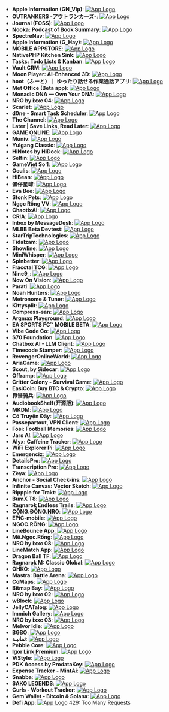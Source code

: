 - **Apple Information (GN_Vip)**: [![App Logo](https://is1-ssl.mzstatic.com/image/thumb/Purple211/v4/df/fc/2b/dffc2b87-6e27-b3ac-12f1-b9e2395054b6/AppIcon-1x_U007epad-0-1-85-220-0.png/200x200bb-80.png)](https://testflight.apple.com/join/dgW93q6b)
- **OUTRANKERS -アウトランカーズ-**: [![App Logo](https://is1-ssl.mzstatic.com/image/thumb/Purple211/v4/7d/ae/aa/7daeaa62-2aba-4d8e-b1c6-59048f3f4eeb/AppIcon-0-0-1x_U007emarketing-0-8-0-85-220.png/200x200bb-80.png)](https://testflight.apple.com/join/3PJRkP6R)
- **Journal (FOSS)**: [![App Logo](https://is1-ssl.mzstatic.com/image/thumb/Purple221/v4/3b/5c/ea/3b5cea73-6f4f-8294-70ef-a58d7e027ae7/AppIcon-0-0-1x_U007epad-0-1-85-220.png/200x200bb-80.png)](https://testflight.apple.com/join/J3ChbZ8K)
- **Nooka: Podcast of Book Summary**: [![App Logo](https://is1-ssl.mzstatic.com/image/thumb/Purple221/v4/68/ab/94/68ab9476-dcd4-5130-df72-5358ffe1c7e2/AppIcon-0-0-1x_U007epad-0-1-0-sRGB-85-220.png/200x200bb-80.png)](https://testflight.apple.com/join/eN3eGVCZ)
- **SpectreNav**: [![App Logo](https://is1-ssl.mzstatic.com/image/thumb/Purple211/v4/a2/9c/06/a29c06c2-826c-e6e3-1073-f178c4df4054/AppIcon-0-0-1x_U007epad-0-1-0-85-220.png/200x200bb-80.png)](https://testflight.apple.com/join/vEX2Fmyx)
- **Apple Information (G_Hay)**: [![App Logo](https://is1-ssl.mzstatic.com/image/thumb/Purple211/v4/3b/10/ce/3b10ce99-644f-072f-888e-7fb0c53f70c7/AppIcon-1x_U007epad-0-1-85-220-0.png/200x200bb-80.png)](https://testflight.apple.com/join/MEmvhNcf)
- **MOBILE APPSTORE**: [![App Logo](https://is1-ssl.mzstatic.com/image/thumb/Purple221/v4/0e/90/9b/0e909b47-d929-e93c-ba24-9c116003ca51/AppIcon-0-0-1x_U007emarketing-0-11-0-85-220.png/200x200bb-80.png)](https://testflight.apple.com/join/mWX16nS6)
- **NativePHP Kitchen Sink**: [![App Logo](https://is1-ssl.mzstatic.com/image/thumb/Purple211/v4/5a/55/d8/5a55d8e7-850b-2bbf-2e76-a6fa93bf3939/AppIcon-0-0-1x_U007epad-0-1-85-220.png/200x200bb-80.png)](https://testflight.apple.com/join/vm9Qtshy)
- **Tasks: Todo Lists & Kanban**: [![App Logo](https://is1-ssl.mzstatic.com/image/thumb/Purple221/v4/41/67/8e/41678e6f-808d-bd5c-ed17-b56942e51e0a/AppIcon-0-0-1x_U007epad-0-0-0-1-0-0-P3-85-220.png/200x200bb-80.png)](https://testflight.apple.com/join/ynUTByPJ)
- **Vault CRM**: [![App Logo](https://is1-ssl.mzstatic.com/image/thumb/Purple221/v4/19/49/4a/19494ade-1c5b-1ae3-83ec-1996ac935ffe/VaultCRM_AppIcon-0-0-1x_U007emarketing-0-11-0-85-220.png/200x200bb-80.png)](https://testflight.apple.com/join/W97GcY4p)
- **Moon Player: AI-Enhanced 3D**: [![App Logo](https://is1-ssl.mzstatic.com/image/thumb/Purple211/v4/e2/41/6d/e2416da5-5045-7521-1092-b6752d123b66/AppIcon.lsr/200x200bb-80.png)](https://testflight.apple.com/join/vQBVKm3Q)
- **hoot（ふーと）｜ ゆったり話せる作業通話アプリ**: [![App Logo](https://is1-ssl.mzstatic.com/image/thumb/Purple221/v4/fa/3a/56/fa3a56c0-2465-a7c1-cc13-da8cbb91443d/AppIcon-prd-1x_U007emarketing-0-11-0-85-220-0.png/200x200bb-80.png)](https://testflight.apple.com/join/uyxnDwF9)
- **Met Office (Beta app)**: [![App Logo](https://is1-ssl.mzstatic.com/image/thumb/Purple221/v4/3c/16/a7/3c16a73c-d4f3-e5e7-a6b5-49bc23647567/AppIcon-0-0-1x_U007epad-0-1-85-220.png/200x200bb-80.png)](https://testflight.apple.com/join/ScdVVE5Q)
- **Monadic DNA — Own Your DNA**: [![App Logo](https://is1-ssl.mzstatic.com/image/thumb/Purple211/v4/02/ea/06/02ea06d1-7eb8-2aa6-9028-78367feee64e/AppIcon-0-0-1x_U007epad-0-1-0-85-220.png/200x200bb-80.png)](https://testflight.apple.com/join/KnPAc4zz)
- **NRO by ixxc 04**: [![App Logo](https://is1-ssl.mzstatic.com/image/thumb/Purple211/v4/bd/bc/c8/bdbcc852-ff62-1f5d-a233-6a8320a1be1a/AppIcon-1x_U007emarketing-0-8-0-85-220-0.png/200x200bb-80.png)](https://testflight.apple.com/join/cE2HWyue)
- **Scarlet**: [![App Logo](https://is1-ssl.mzstatic.com/image/thumb/Purple211/v4/d4/f6/9e/d4f69ea4-e349-1871-5c16-d4b3f9001226/AppIcon-0-0-1x_U007emarketing-0-8-0-85-220.png/200x200bb-80.png)](https://testflight.apple.com/join/xSEFVbKa)
- **d0ne - Smart Task Scheduler**: [![App Logo](https://is1-ssl.mzstatic.com/image/thumb/Purple211/v4/4d/8a/c8/4d8ac83d-9d47-0f19-801d-17df089fc105/AppIcon-0-0-1x_U007emarketing-0-11-0-85-220.png/200x200bb-80.png)](https://testflight.apple.com/join/7AMhK2B3)
- **The Channel**: [![App Logo](https://is1-ssl.mzstatic.com/image/thumb/Purple221/v4/07/ef/90/07ef905b-f2c4-4f24-d5db-dcd690a4482f/AppIcon-0-0-1x_U007emarketing-0-6-0-85-220.png/200x200bb-80.png)](https://testflight.apple.com/join/xk7cvGHm)
- **Later | Save Links, Read Later**: [![App Logo](https://is1-ssl.mzstatic.com/image/thumb/Purple221/v4/1c/57/a3/1c57a38e-4f4b-7594-bc42-055092c27cd7/AppIcon-1x_U007epad-0-1-85-220-0.jpeg/200x200bb-80.png)](https://testflight.apple.com/join/7rSBr5pJ)
- **GAME ONLINE**: [![App Logo](https://is1-ssl.mzstatic.com/image/thumb/Purple221/v4/b0/49/61/b0496161-48bd-08d5-204a-5e8ee65fee2a/AppIcon-0-0-1x_U007emarketing-0-11-0-85-220.png/200x200bb-80.png)](https://testflight.apple.com/join/ttqHW1by)
- **Muniv**: [![App Logo](https://is1-ssl.mzstatic.com/image/thumb/Purple221/v4/c6/f4/40/c6f44078-f93d-c8f9-827c-6ac81cf2ece4/AppIcon-0-0-1x_U007emarketing-0-11-0-85-220.png/200x200bb-80.png)](https://testflight.apple.com/join/B1ETayA3)
- **Yulgang Classic**: [![App Logo](https://is1-ssl.mzstatic.com/image/thumb/Purple211/v4/2a/e7/bb/2ae7bbab-b722-dcfc-8d99-bb3a7f07639d/AppIcon-0-0-1x_U007emarketing-0-8-0-85-220.png/200x200bb-80.png)](https://testflight.apple.com/join/8eNPn82q)
- **HiNotes by HiDock**: [![App Logo](https://is1-ssl.mzstatic.com/image/thumb/Purple211/v4/45/77/9b/45779bae-6cb6-8c9a-24ed-aa95af5048a4/AppIcon-0-0-1x_U007emarketing-0-8-0-85-220.png/200x200bb-80.png)](https://testflight.apple.com/join/frUvTHk1)
- **Selfin**: [![App Logo](https://is1-ssl.mzstatic.com/image/thumb/Purple211/v4/16/c3/36/16c33684-dc6e-c124-5697-c899afadbe13/AppIcon-0-0-1x_U007epad-0-1-85-220.png/200x200bb-80.png)](https://testflight.apple.com/join/W5nT44gj)
- **GameViet So 1**: [![App Logo](https://is1-ssl.mzstatic.com/image/thumb/Purple221/v4/17/07/62/17076239-12b3-65cb-6736-eccbf7661d52/AppIcon-0-0-1x_U007emarketing-0-8-0-0-85-220.png/200x200bb-80.png)](https://testflight.apple.com/join/YKa4K1bp)
- **Oculis**: [![App Logo](https://is1-ssl.mzstatic.com/image/thumb/Purple221/v4/50/71/33/507133b2-42ef-c5a5-baaf-601f0e35029b/AppIcon-0-0-1x_U007epad-0-1-85-220.jpeg/200x200bb-80.png)](https://testflight.apple.com/join/T2GMP9Pm)
- **HiBean**: [![App Logo](https://is1-ssl.mzstatic.com/image/thumb/Purple211/v4/30/7b/cb/307bcbb2-3134-5d97-b582-f4940f621723/AppIcon-0-0-1x_U007emarketing-0-8-0-85-220.png/200x200bb-80.png)](https://testflight.apple.com/join/XCHXNdTt)
- **蛋仔星球**: [![App Logo](https://is1-ssl.mzstatic.com/image/thumb/Purple211/v4/54/40/44/5440440d-1663-d714-50b1-77d07038e63b/AppIcon-0-0-1x_U007epad-0-1-0-85-220.png/200x200bb-80.png)](https://testflight.apple.com/join/U1uy34cq)
- **Eva Bee**: [![App Logo](https://is1-ssl.mzstatic.com/image/thumb/Purple221/v4/6d/5f/8d/6d5f8d7b-610f-3178-da18-ba3503fedd2c/AppIcon-0-0-1x_U007epad-0-1-0-85-220.png/200x200bb-80.png)](https://testflight.apple.com/join/sAeE1P4t)
- **Stonk Pets**: [![App Logo](https://is1-ssl.mzstatic.com/image/thumb/Purple211/v4/6d/79/ee/6d79ee6e-566a-53e3-795e-340aea89f667/AppIcon-0-0-1x_U007emarketing-0-8-0-85-220.png/200x200bb-80.png)](https://testflight.apple.com/join/WcuGvRHY)
- **Ngọc Rồng VV**: [![App Logo](https://is1-ssl.mzstatic.com/image/thumb/Purple221/v4/44/60/1e/44601e88-d332-c826-47ef-6f2229ef22ed/AppIcon-1x_U007emarketing-0-8-0-85-220-0.png/200x200bb-80.png)](https://testflight.apple.com/join/XmnTDJBx)
- **ChaotixAi**: [![App Logo](https://is1-ssl.mzstatic.com/image/thumb/Purple221/v4/93/f9/8a/93f98acc-c20c-7589-b524-310ac224c7d0/AppIcon-0-0-1x_U007emarketing-0-11-0-85-220.png/200x200bb-80.png)](https://testflight.apple.com/join/evN15B9Q)
- **CRIA**: [![App Logo](https://is1-ssl.mzstatic.com/image/thumb/Purple211/v4/c4/ac/30/c4ac306d-858a-7a72-28f8-250fdd5b3f9c/AppIcon-0-0-1x_U007epad-0-1-85-220.png/200x200bb-80.png)](https://testflight.apple.com/join/t8mfjMnS)
- **Inbox by MessageDesk**: [![App Logo](https://is1-ssl.mzstatic.com/image/thumb/Purple221/v4/93/d6/7d/93d67d80-5e31-9f74-4c33-490f4950c646/AppIcon-0-0-1x_U007emarketing-0-8-0-85-220.png/200x200bb-80.png)](https://testflight.apple.com/join/nXZRzunZ)
- **MLBB Beta Devtest**: [![App Logo](https://is1-ssl.mzstatic.com/image/thumb/Purple221/v4/76/e8/28/76e828d9-0329-e667-cbad-31df98be8596/AppIcon-1x_U007emarketing-0-7-0-85-220-0.png/200x200bb-80.png)](https://testflight.apple.com/join/79CjuN5w)
- **StarTripTechnologies**: [![App Logo](https://is1-ssl.mzstatic.com/image/thumb/Purple221/v4/71/5c/6e/715c6e73-c90c-2ba6-bc64-82ec6972186a/AppIcon-0-0-1x_U007ephone-0-1-0-85-220.png/200x200bb-80.png)](https://testflight.apple.com/join/ZeSteS8w)
- **Tidalzam**: [![App Logo](https://is1-ssl.mzstatic.com/image/thumb/Purple221/v4/f2/b7/f4/f2b7f4a7-17f4-c58d-99c7-2e333fd9bdff/AppIcon-0-0-1x_U007ephone-0-1-0-sRGB-85-220.png/200x200bb-80.png)](https://testflight.apple.com/join/xGMef5Xf)
- **Showline**: [![App Logo](https://is1-ssl.mzstatic.com/image/thumb/Purple221/v4/e7/fe/89/e7fe89b2-dfc9-4496-57d3-ce4891a8c989/AppIcon-0-1x_U007epad-0-1-85-220-0.png/200x200bb-80.png)](https://testflight.apple.com/join/b1CnpqQ7)
- **MiniWhisper**: [![App Logo](https://is1-ssl.mzstatic.com/image/thumb/Purple221/v4/0e/d7/04/0ed704d6-a638-2fb1-72f1-bea250adb0c5/AppIcon-0-0-85-220-0-5-0-2x.png/200x200bb-80.png)](https://testflight.apple.com/join/ShCQ3sVr)
- **Spinbetter**: [![App Logo](https://is1-ssl.mzstatic.com/image/thumb/Purple211/v4/c9/ef/99/c9ef99a5-93f4-fc0e-07ae-6048e3c7c914/AppIcon-0-0-1x_U007epad-0-1-0-85-220.png/200x200bb-80.png)](https://testflight.apple.com/join/MmGcCHma)
- **Fracctal TCG**: [![App Logo](https://is1-ssl.mzstatic.com/image/thumb/Purple211/v4/d4/c7/55/d4c75591-4a9e-aa2c-7bf9-1cc4158742b1/AppIcon-0-0-1x_U007emarketing-0-8-0-85-220.png/200x200bb-80.png)](https://testflight.apple.com/join/rGegPwKA)
- **Nine9_**: [![App Logo](https://is1-ssl.mzstatic.com/image/thumb/Purple211/v4/a1/ae/b4/a1aeb47d-3945-a36a-4480-702a9457e6e8/AppIcon-0-0-1x_U007epad-0-1-85-220.png/200x200bb-80.png)](https://testflight.apple.com/join/KRMEpp4m)
- **Now On Vision**: [![App Logo](https://is1-ssl.mzstatic.com/image/thumb/Purple211/v4/10/06/88/10068897-f61e-7dee-07eb-54c6370b8fa2/AppIcon.lsr/200x200bb-80.png)](https://testflight.apple.com/join/XFKucmQ6)
- **Parati**: [![App Logo](https://is1-ssl.mzstatic.com/image/thumb/Purple221/v4/cb/f2/b6/cbf2b649-8bae-e8d9-d457-1bf52180f267/AppIcon-0-0-1x_U007ephone-0-1-85-220.png/200x200bb-80.png)](https://testflight.apple.com/join/5Hts5wsd)
- **Noah Hunters**: [![App Logo](https://is1-ssl.mzstatic.com/image/thumb/Purple221/v4/6c/83/34/6c83344a-192b-e1db-80e0-0320bb078219/AppIcon-0-0-1x_U007emarketing-0-8-0-85-220.png/200x200bb-80.png)](https://testflight.apple.com/join/NRznNjAc)
- **Metronome & Tuner**: [![App Logo](https://is1-ssl.mzstatic.com/image/thumb/Purple211/v4/c0/0a/8e/c00a8e51-4b2d-ef84-df6b-58501460c647/AppIcon-0-0-1x_U007epad-0-1-85-220.png/200x200bb-80.png)](https://testflight.apple.com/join/VmfFmkhX)
- **Kittysplit**: [![App Logo](https://is1-ssl.mzstatic.com/image/thumb/Purple221/v4/e4/c8/e8/e4c8e881-2753-64a4-1836-8d914ddd078b/AppIcon-0-0-1x_U007epad-0-1-85-220.png/200x200bb-80.png)](https://testflight.apple.com/join/t7zEpPmD)
- **Compress-san**: [![App Logo](https://is1-ssl.mzstatic.com/image/thumb/Purple211/v4/18/76/1c/18761cc5-686c-2f99-96b2-894d6709216a/AppIcon-0-0-1x_U007ephone-0-1-85-220.png/200x200bb-80.png)](https://testflight.apple.com/join/r7V8Jhqt)
- **Argmax Playground**: [![App Logo](https://is1-ssl.mzstatic.com/image/thumb/Purple211/v4/1c/c1/2c/1cc12ca8-c658-2717-08a9-45bb2ee6704f/AppIcon-0-0-1x_U007epad-0-11-0-85-220.png/200x200bb-80.png)](https://testflight.apple.com/join/Q1cywTJw)
- **EA SPORTS FC™ MOBILE BETA**: [![App Logo](https://is1-ssl.mzstatic.com/image/thumb/Purple221/v4/03/28/38/03283823-09ad-91ab-ce33-7267db9777de/AppIcon-0-0-1x_U007emarketing-0-8-0-85-220.png/200x200bb-80.png)](https://testflight.apple.com/join/5WJSgPTd)
- **Vibe Code Go**: [![App Logo](https://is1-ssl.mzstatic.com/image/thumb/Purple221/v4/6b/d6/1c/6bd61c0f-8655-5447-a22b-0d0bab36bf5c/AppIcon-0-0-1x_U007ephone-0-1-85-220.png/200x200bb-80.png)](https://testflight.apple.com/join/gh7Qc1Hr)
- **S70 Foundation**: [![App Logo](https://is1-ssl.mzstatic.com/image/thumb/Purple211/v4/dc/16/0f/dc160fe2-6e25-08d7-0027-bb6fd8823e12/AppIcon-0-1x_U007ephone-0-0-0-1-0-0-85-220-0.png/200x200bb-80.png)](https://testflight.apple.com/join/d7YvZf54)
- **Chatbox AI - LLM Client**: [![App Logo](https://is1-ssl.mzstatic.com/image/thumb/Purple211/v4/2f/fc/5b/2ffc5b7f-6641-f19d-0b49-cafb6407d915/AppIcon-0-0-1x_U007emarketing-0-11-0-85-220.png/200x200bb-80.png)](https://testflight.apple.com/join/8PMSSnBK)
- **Timecode Stamper**: [![App Logo](https://is1-ssl.mzstatic.com/image/thumb/Purple221/v4/72/96/2d/72962d04-65a6-b256-0f94-5e2c18686329/AppIcon-1x_U007epad-0-1-85-220-0.png/200x200bb-80.png)](https://testflight.apple.com/join/VJ6K1SZ4)
- **RevengerOnlineWorld**: [![App Logo](https://is1-ssl.mzstatic.com/image/thumb/Purple211/v4/f3/d6/3e/f3d63efc-dc50-a02a-a490-723ef37b56d7/AppIcon-0-0-1x_U007emarketing-0-8-0-85-220.png/200x200bb-80.png)](https://testflight.apple.com/join/8EVj3Xzv)
- **AriaGame**: [![App Logo](https://is1-ssl.mzstatic.com/image/thumb/Purple211/v4/ed/10/55/ed105501-628e-32ce-c1e5-e31e5393bf4a/AppIcon-0-0-1x_U007emarketing-0-8-0-85-220.png/200x200bb-80.png)](https://testflight.apple.com/join/j986H2PS)
- **Scout, by Sidecar**: [![App Logo](https://is1-ssl.mzstatic.com/image/thumb/Purple211/v4/b6/73/dd/b673dd5d-cf9c-9216-3f8a-812ab927d11e/scout-0-0-1x_U007epad-0-1-85-220.png/200x200bb-80.png)](https://testflight.apple.com/join/DJrwDRkW)
- **Offramp**: [![App Logo](https://is1-ssl.mzstatic.com/image/thumb/Purple211/v4/93/d9/17/93d9173f-e585-fbe6-d6f8-5390326752b9/AppIcon-0-0-1x_U007epad-0-1-85-220.png/200x200bb-80.png)](https://testflight.apple.com/join/z98tXP39)
- **Critter Colony - Survival Game**: [![App Logo](https://is1-ssl.mzstatic.com/image/thumb/Purple221/v4/db/5f/46/db5f46b6-f3f5-bcae-9ef2-60d5268a50a1/AppIcon-1x_U007emarketing-0-6-0-85-220-0.png/200x200bb-80.png)](https://testflight.apple.com/join/yjemw17R)
- **EasiCoin: Buy BTC & Crypto**: [![App Logo](https://is1-ssl.mzstatic.com/image/thumb/Purple221/v4/9d/01/42/9d01429f-ac40-29cf-1cb2-d904678888e8/AppIcon-0-0-1x_U007emarketing-0-8-0-85-220.png/200x200bb-80.png)](https://testflight.apple.com/join/13AbRycf)
- **靠谱骑兵**: [![App Logo](https://is1-ssl.mzstatic.com/image/thumb/Purple211/v4/ee/48/97/ee489729-eca4-5628-3bc5-0f65f628f5bf/AppIcon-0-0-1x_U007emarketing-0-6-0-85-220.png/200x200bb-80.png)](https://testflight.apple.com/join/1J8vtoyy)
- **AudiobookShelf(开源版)**: [![App Logo](https://is1-ssl.mzstatic.com/image/thumb/Purple221/v4/9e/cc/9b/9ecc9b17-dfad-04db-d935-7b56a417445a/Icons-0-0-1x_U007emarketing-0-8-0-85-220.png/200x200bb-80.png)](https://testflight.apple.com/join/HkWgESNz)
- **MKDM**: [![App Logo](https://is1-ssl.mzstatic.com/image/thumb/Purple211/v4/af/d2/86/afd2863e-e387-02c5-c35e-9500cd837061/AppIcon-0-0-1x_U007emarketing-0-0-0-7-0-0-sRGB-0-0-0-GLES2_U002c0-512MB-85-220-0-0.png/200x200bb-80.png)](https://testflight.apple.com/join/v83wZHYU)
- **Có Truyện Đây**: [![App Logo](https://is1-ssl.mzstatic.com/image/thumb/Purple221/v4/c9/92/74/c99274a5-30f8-3add-eb25-0f67ef7932b6/AppIcon-0-0-1x_U007emarketing-0-8-0-0-85-220.png/200x200bb-80.png)](https://testflight.apple.com/join/2X6Xm1k2)
- **Passepartout, VPN Client**: [![App Logo](https://is1-ssl.mzstatic.com/image/thumb/Purple221/v4/60/d3/45/60d345a7-f8e0-df9e-094b-8759fc98aea4/AppIcon-0-0-1x_U007epad-0-1-85-220.png/200x200bb-80.png)](https://testflight.apple.com/join/dnA4CXFJ)
- **Fosi: Football Memories**: [![App Logo](https://is1-ssl.mzstatic.com/image/thumb/Purple221/v4/2e/f4/3c/2ef43c78-99d4-e43c-6b72-44bc8eb03893/AppIcon-0-0-1x_U007ephone-0-1-85-220.png/200x200bb-80.png)](https://testflight.apple.com/join/3qKCjTXT)
- **Jars AI**: [![App Logo](https://is1-ssl.mzstatic.com/image/thumb/Purple211/v4/e5/9c/57/e59c5768-b165-274b-1ffb-e5e59ad5493d/AppIcon-0-0-1x_U007emarketing-0-8-0-85-220.png/200x200bb-80.png)](https://testflight.apple.com/join/p4zac3hu)
- **Alyx: Caffeine Tracker**: [![App Logo](https://is1-ssl.mzstatic.com/image/thumb/Purple221/v4/63/ab/4e/63ab4e11-eae4-90d8-2b62-53bd6b8eedef/Alyx-0-0-1x_U007ephone-0-1-0-85-220.png/200x200bb-80.png)](https://testflight.apple.com/join/wRwfK8Nq)
- **WiFi Explorer Pi**: [![App Logo](https://is1-ssl.mzstatic.com/image/thumb/Purple221/v4/71/53/3f/71533fb7-7342-8972-914b-66c007e70945/AppIcon-0-0-1x_U007epad-0-0-0-1-0-85-220.png/200x200bb-80.png)](https://testflight.apple.com/join/KJF3GrRa)
- **Emergenciz**: [![App Logo](https://is1-ssl.mzstatic.com/image/thumb/Purple221/v4/09/13/64/09136406-db2e-b036-5a2c-68f56ecc12e3/AppIcon-0-0-1x_U007epad-0-1-85-220.png/200x200bb-80.png)](https://testflight.apple.com/join/eE4k1A7M)
- **DetailsPro**: [![App Logo](https://is1-ssl.mzstatic.com/image/thumb/Purple211/v4/07/59/59/0759595a-95d3-8bf3-c60d-37704b6f0e9d/AppIcon-0-0-1x_U007epad-0-0-0-1-0-0-sRGB-0-85-220.png/200x200bb-80.png)](https://testflight.apple.com/join/QCrMtMTg)
- **Transcription Pro**: [![App Logo](https://is1-ssl.mzstatic.com/image/thumb/Purple221/v4/2a/2c/75/2a2c750b-35f7-fdcb-2c4a-f63bdbc03849/transcription-app-icon-0-0-85-220-0-6-0-2x-0-0-0.png/200x200bb-80.png)](https://testflight.apple.com/join/eqHe9g46)
- **Zèya**: [![App Logo](https://is1-ssl.mzstatic.com/image/thumb/Purple221/v4/a0/be/ad/a0bead12-d024-7d9b-6d38-87e31fd38db8/AppIcon-0-0-1x_U007ephone-0-1-85-220.png/200x200bb-80.png)](https://testflight.apple.com/join/GyhkTVtH)
- **Anchor - Social Check-ins**: [![App Logo](https://is1-ssl.mzstatic.com/image/thumb/Purple221/v4/04/38/4d/04384da7-e423-5500-7fc7-c1e968e6d25c/AppIcon-0-0-1x_U007ephone-0-1-85-220.png/200x200bb-80.png)](https://testflight.apple.com/join/cs6J1fzx)
- **Infinite Canvas: Vector Sketch**: [![App Logo](https://is1-ssl.mzstatic.com/image/thumb/Purple221/v4/13/e9/6f/13e96fe8-4a63-23e4-6077-d71e9ecaeba9/AppIcon-0-0-1x_U007epad-0-1-85-220.png/200x200bb-80.png)](https://testflight.apple.com/join/UzgVUV7k)
- **Rippple for Trakt**: [![App Logo](https://is1-ssl.mzstatic.com/image/thumb/Purple211/v4/53/2e/aa/532eaa0e-5398-20ba-fa8e-13c8d7f88889/AppIcon-0-0-1x_U007epad-0-1-0-85-220.png/200x200bb-80.png)](https://testflight.apple.com/join/UgPDmnAy)
- **BumX T8**: [![App Logo](https://is1-ssl.mzstatic.com/image/thumb/Purple211/v4/ab/44/8a/ab448a02-c36a-d180-1db8-c9f6c401d37f/AppIcon-0-0-1x_U007emarketing-0-11-0-85-220.png/200x200bb-80.png)](https://testflight.apple.com/join/4Ed7CdN9)
- **Ragnarok Endless Trails**: [![App Logo](https://is1-ssl.mzstatic.com/image/thumb/Purple211/v4/00/69/48/006948ac-793d-dc90-a21e-bcd7282db13d/AppIcon-0-0-1x_U007emarketing-0-8-0-85-220.png/200x200bb-80.png)](https://testflight.apple.com/join/7ErGJ6kR)
- **CỘNG.ĐỒNG.NRO**: [![App Logo](https://is1-ssl.mzstatic.com/image/thumb/Purple211/v4/a9/76/8e/a9768e7d-a3da-8af8-f76d-f7d040b115f9/AppIcon-0-0-1x_U007emarketing-0-8-0-85-220.png/200x200bb-80.png)](https://testflight.apple.com/join/hu6NKh1R)
- **EPiC-mobile**: [![App Logo](https://is1-ssl.mzstatic.com/image/thumb/Purple221/v4/82/46/bb/8246bb3c-232c-4100-a9c5-067d4b7fcf97/AppIcon-0-1x_U007emarketing-0-8-0-85-220-0.png/200x200bb-80.png)](https://testflight.apple.com/join/9CMSZfjC)
- **NGOC.RÔNG**: [![App Logo](https://is1-ssl.mzstatic.com/image/thumb/Purple211/v4/fe/0d/ff/fe0dff66-0749-9b83-8ca6-002e402a2d0c/AppIcon-0-0-1x_U007emarketing-0-8-0-85-220.png/200x200bb-80.png)](https://testflight.apple.com/join/VuJEvxCN)
- **LineBounce App**: [![App Logo](https://is1-ssl.mzstatic.com/image/thumb/Purple211/v4/e4/05/72/e40572de-dd43-45d2-de2c-36be12e69ea5/AppIcon-0-0-1x_U007epad-0-1-0-85-220.png/200x200bb-80.png)](https://testflight.apple.com/join/PkegAbGV)
- **Mê.Ngọc.Rồng**: [![App Logo](https://is1-ssl.mzstatic.com/image/thumb/Purple211/v4/db/e5/11/dbe51188-4308-2c05-3c3c-fddaef124ac9/AppIcon-0-0-1x_U007emarketing-0-8-0-85-220.png/200x200bb-80.png)](https://testflight.apple.com/join/MjuzfKVz)
- **NRO by ixxc 08**: [![App Logo](https://is1-ssl.mzstatic.com/image/thumb/Purple211/v4/76/89/70/76897040-738b-b273-f7a2-1662524a429b/AppIcon-1x_U007emarketing-0-8-0-85-220-0.png/200x200bb-80.png)](https://testflight.apple.com/join/mspeMFXG)
- **LineMatch App**: [![App Logo](https://is1-ssl.mzstatic.com/image/thumb/Purple221/v4/c3/15/f9/c315f99f-c024-ff93-d053-3c7f9668faa4/AppIcon-0-0-1x_U007epad-0-1-0-85-220.png/200x200bb-80.png)](https://testflight.apple.com/join/NGR8UFgS)
- **Dragon Ball TF**: [![App Logo](https://is1-ssl.mzstatic.com/image/thumb/Purple211/v4/aa/0c/a3/aa0ca3c5-58ae-b713-ddc9-ffb88997a80c/AppIcon-1x_U007emarketing-0-8-0-85-220-0.png/200x200bb-80.png)](https://testflight.apple.com/join/RMQZ3tP1)
- **Ragnarok M: Classic Global**: [![App Logo](https://is1-ssl.mzstatic.com/image/thumb/Purple211/v4/98/ea/9f/98ea9fd7-8523-23b6-9197-81b24cc96ef7/AppIcon-1x_U007emarketing-0-8-0-85-220-0.png/200x200bb-80.png)](https://testflight.apple.com/join/gZ7X8GH9)
- **OHKO**: [![App Logo](https://is1-ssl.mzstatic.com/image/thumb/Purple211/v4/c4/95/33/c495338b-5d4b-a6ee-0c0f-aa4f81380c97/AppIcon-0-0-1x_U007ephone-0-1-85-220.png/200x200bb-80.png)](https://testflight.apple.com/join/RCzYxqW3)
- **Mastra: Battle Arena**: [![App Logo](https://is1-ssl.mzstatic.com/image/thumb/Purple221/v4/d1/65/a1/d165a15f-d5bd-0d68-612d-02132ffe327c/AppIcon-0-0-1x_U007emarketing-0-8-0-85-220.png/200x200bb-80.png)](https://testflight.apple.com/join/7WkKapuN)
- **CoMaps**: [![App Logo](https://is1-ssl.mzstatic.com/image/thumb/Purple221/v4/aa/fa/18/aafa1804-e0ce-910e-2e54-afd8ed954d7b/Icon-0-0-1x_U007epad-0-0-0-1-0-0-0-85-220.png/200x200bb-80.png)](https://testflight.apple.com/join/EGSsGRn7)
- **Bitmap Bay**: [![App Logo](https://is1-ssl.mzstatic.com/image/thumb/Purple211/v4/e5/17/8c/e5178cde-5453-1c85-a6e2-1e758b8a3591/AppIcon-0-0-1x_U007epad-0-11-0-85-220.png/200x200bb-80.png)](https://testflight.apple.com/join/tB2Df61B)
- **NRO by ixxc 02**: [![App Logo](https://is1-ssl.mzstatic.com/image/thumb/Purple211/v4/e9/09/34/e90934eb-3227-8f54-eaf8-8c0e0baa5d88/AppIcon-0-0-1x_U007emarketing-0-8-0-85-220.png/200x200bb-80.png)](https://testflight.apple.com/join/mgAFP9pS)
- **wBlock**: [![App Logo](https://is1-ssl.mzstatic.com/image/thumb/Purple221/v4/31/d9/87/31d987b2-0bd5-cf95-fa21-94a9c8e93f9e/AppIcon-0-1x_U007epad-0-1-85-220-0.png/200x200bb-80.png)](https://testflight.apple.com/join/nCjEmXVQ)
- **JellyCATalog**: [![App Logo](https://is1-ssl.mzstatic.com/image/thumb/Purple221/v4/f0/86/6d/f0866dc0-9faa-360e-2da3-6b04088c0856/AppIcon-0-0-1x_U007epad-0-11-0-85-220.jpeg/200x200bb-80.png)](https://testflight.apple.com/join/Ps85q1Ah)
- **Immich Gallery**: [![App Logo](https://is1-ssl.mzstatic.com/image/thumb/Purple221/v4/b5/f6/aa/b5f6aa1b-4295-442a-6660-6d7c8a086e2f/App_Icon-marketing.lsr/200x200bb-80.png)](https://testflight.apple.com/join/EVqUjrYs)
- **NRO by ixxc 03**: [![App Logo](https://is1-ssl.mzstatic.com/image/thumb/Purple221/v4/ec/01/65/ec01655c-5e66-ed30-5bc2-32e4e74cf235/AppIcon-1x_U007emarketing-0-8-0-85-220-0.png/200x200bb-80.png)](https://testflight.apple.com/join/kw8PrrTV)
- **Melvor Idle**: [![App Logo](https://is1-ssl.mzstatic.com/image/thumb/Purple211/v4/a5/45/cd/a545cdb1-ba84-dc2d-14e9-488aea65d7e7/AppIcon-0-0-1x_U007emarketing-0-7-0-85-220.png/200x200bb-80.png)](https://testflight.apple.com/join/5kj76Wnt?ref=news.melvoridle.com)
- **BGBO**: [![App Logo](https://is1-ssl.mzstatic.com/image/thumb/Purple221/v4/b0/21/91/b02191cc-f17d-2be6-7c38-89e30b48a4f8/AppIcon-0-0-1x_U007emarketing-0-11-0-85-220.png/200x200bb-80.png)](https://testflight.apple.com/join/58dgX5vY)
- **ثمانيـة**: [![App Logo](https://is1-ssl.mzstatic.com/image/thumb/Purple211/v4/bc/56/d9/bc56d963-7fd9-888c-aa4d-5d2e3d0a5790/AppIcon-0-0-1x_U007ephone-0-1-0-85-220.png/200x200bb-80.png)](https://testflight.apple.com/join/Z6mZrMPh)
- **Pebble Core**: [![App Logo](https://is1-ssl.mzstatic.com/image/thumb/Purple221/v4/55/93/80/559380c0-7fc8-7f25-0a7d-d2fd13bfd896/AppIcon-0-0-1x_U007epad-0-1-85-220.png/200x200bb-80.png)](https://testflight.apple.com/join/M695eCup)
- **Igor Link Premium**: [![App Logo](https://is1-ssl.mzstatic.com/image/thumb/Purple221/v4/ff/a1/08/ffa108c9-e8dc-cc63-2646-ae1ebe54a67e/AppIcon-0-0-1x_U007ephone-0-1-85-220.png/200x200bb-80.png)](https://testflight.apple.com/join/eVerMSgA)
- **ViStyle**: [![App Logo](https://is1-ssl.mzstatic.com/image/thumb/Purple211/v4/7c/9b/71/7c9b717f-95f3-15e2-0117-46ada0bd7fba/AppIcon-0-0-1x_U007ephone-0-1-85-220.jpeg/200x200bb-80.png)](https://testflight.apple.com/join/vCnB9gDY)
- **PDK Access by ProdataKey**: [![App Logo](https://is1-ssl.mzstatic.com/image/thumb/Purple211/v4/f4/29/58/f4295813-171f-30d9-5453-fe12f670b88d/AppIcon-0-0-1x_U007epad-0-1-0-85-220.png/200x200bb-80.png)](https://testflight.apple.com/join/OHwTybsU)
- **Expense Tracker - MintAi**: [![App Logo](https://is1-ssl.mzstatic.com/image/thumb/Purple211/v4/5a/64/9a/5a649a58-bc95-24f3-f7cb-07b96f84c661/AppIcon-0-0-1x_U007epad-0-1-0-85-220.png/200x200bb-80.png)](https://testflight.apple.com/join/3WFJJ4YQ)
- **Snabba**: [![App Logo](https://is1-ssl.mzstatic.com/image/thumb/Purple221/v4/1b/5d/f4/1b5df40f-9f12-2110-63a0-a2ee6953fbd1/AppIcon-0-0-1x_U007epad-0-1-85-220.png/200x200bb-80.png)](https://testflight.apple.com/join/VkTfEhuK)
- **SAKO LEGENDS**: [![App Logo](https://is1-ssl.mzstatic.com/image/thumb/Purple221/v4/73/ed/2f/73ed2f71-a78c-1399-d064-2dec37fa5ff1/AppIcon-0-0-1x_U007emarketing-0-8-0-85-220.png/200x200bb-80.png)](https://testflight.apple.com/join/2fecSa4G)
- **Curls - Workout Tracker**: [![App Logo](https://is1-ssl.mzstatic.com/image/thumb/Purple221/v4/06/2a/54/062a54c5-2e85-f86b-8e0e-8f07a79b066d/AppIcon-0-0-1x_U007ephone-0-1-85-220.png/200x200bb-80.png)](https://testflight.apple.com/join/mAfE5kJD)
- **Gem Wallet - Bitcoin & Solana**: [![App Logo](https://is1-ssl.mzstatic.com/image/thumb/Purple211/v4/94/7a/82/947a8234-0bf9-51f8-85f3-f40a26ff4dd6/AppIcon-0-0-1x_U007epad-0-1-85-220.png/200x200bb-80.png)](https://testflight.apple.com/join/GUrGydJz)
- **Defi App**: [![App Logo](https://is1-ssl.mzstatic.com/image/thumb/Purple211/v4/7f/4a/26/7f4a2696-508d-df2d-1c10-0104769a2905/AppIcon-0-0-1x_U007ephone-0-1-85-220.png/200x200bb-80.png)](https://testflight.apple.com/join/CxrtEEqv)
429: Too Many Requests